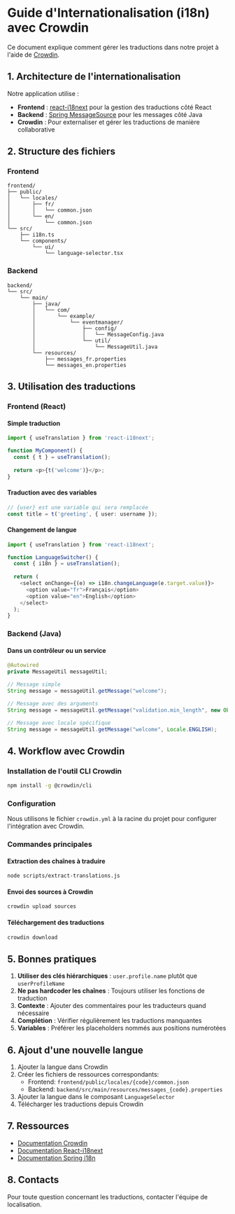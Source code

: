 # Guide d'Internationalisation (i18n) avec Crowdin

Ce document explique comment gérer les traductions dans notre projet à l'aide de [Crowdin](https://crowdin.com/).

## 1. Architecture de l'internationalisation

Notre application utilise :
- **Frontend** : [react-i18next](https://react.i18next.com/) pour la gestion des traductions côté React
- **Backend** : [Spring MessageSource](https://docs.spring.io/spring-framework/docs/current/reference/html/core.html#context-functionality-messagesource) pour les messages côté Java
- **Crowdin** : Pour externaliser et gérer les traductions de manière collaborative

## 2. Structure des fichiers

### Frontend
```
frontend/
├── public/
│   └── locales/
│       ├── fr/
│       │   └── common.json
│       └── en/
│           └── common.json
└── src/
    ├── i18n.ts
    └── components/
        └── ui/
            └── language-selector.tsx
```

### Backend
```
backend/
└── src/
    └── main/
        ├── java/
        │   └── com/
        │       └── example/
        │           └── eventmanager/
        │               ├── config/
        │               │   └── MessageConfig.java
        │               └── util/
        │                   └── MessageUtil.java
        └── resources/
            ├── messages_fr.properties
            └── messages_en.properties
```

## 3. Utilisation des traductions

### Frontend (React)

#### Simple traduction
```typescript
import { useTranslation } from 'react-i18next';

function MyComponent() {
  const { t } = useTranslation();
  
  return <p>{t('welcome')}</p>;
}
```

#### Traduction avec des variables
```typescript
// {user} est une variable qui sera remplacée
const title = t('greeting', { user: username });
```

#### Changement de langue
```typescript
import { useTranslation } from 'react-i18next';

function LanguageSwitcher() {
  const { i18n } = useTranslation();
  
  return (
    <select onChange={(e) => i18n.changeLanguage(e.target.value)}>
      <option value="fr">Français</option>
      <option value="en">English</option>
    </select>
  );
}
```

### Backend (Java)

#### Dans un contrôleur ou un service
```java
@Autowired
private MessageUtil messageUtil;

// Message simple
String message = messageUtil.getMessage("welcome");

// Message avec des arguments
String message = messageUtil.getMessage("validation.min_length", new Object[] { 8 });

// Message avec locale spécifique
String message = messageUtil.getMessage("welcome", Locale.ENGLISH);
```

## 4. Workflow avec Crowdin

### Installation de l'outil CLI Crowdin
```bash
npm install -g @crowdin/cli
```

### Configuration
Nous utilisons le fichier `crowdin.yml` à la racine du projet pour configurer l'intégration avec Crowdin.

### Commandes principales

#### Extraction des chaînes à traduire
```bash
node scripts/extract-translations.js
```

#### Envoi des sources à Crowdin
```bash
crowdin upload sources
```

#### Téléchargement des traductions
```bash
crowdin download
```

## 5. Bonnes pratiques

1. **Utiliser des clés hiérarchiques** : `user.profile.name` plutôt que `userProfileName`
2. **Ne pas hardcoder les chaînes** : Toujours utiliser les fonctions de traduction
3. **Contexte** : Ajouter des commentaires pour les traducteurs quand nécessaire
4. **Complétion** : Vérifier régulièrement les traductions manquantes
5. **Variables** : Préférer les placeholders nommés aux positions numérotées

## 6. Ajout d'une nouvelle langue

1. Ajouter la langue dans Crowdin
2. Créer les fichiers de ressources correspondants:
   - Frontend: `frontend/public/locales/{code}/common.json`
   - Backend: `backend/src/main/resources/messages_{code}.properties`
3. Ajouter la langue dans le composant `LanguageSelector`
4. Télécharger les traductions depuis Crowdin

## 7. Ressources

- [Documentation Crowdin](https://support.crowdin.com/)
- [Documentation React-i18next](https://react.i18next.com/)
- [Documentation Spring i18n](https://docs.spring.io/spring-framework/docs/current/reference/html/core.html#context-functionality-messagesource)

## 8. Contacts

Pour toute question concernant les traductions, contacter l'équipe de localisation. 